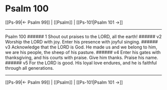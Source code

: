 # Psalm 100

[[Ps-99|← Psalm 99]] | [[Psalm]] | [[Ps-101|Psalm 101 →]]
***

Psalm 100 ###### 1 Shout out praises to the LORD, all the earth! ###### v2 Worship the LORD with joy. Enter his presence with joyful singing. ###### v3 Acknowledge that the LORD is God. He made us and we belong to him, we are his people, the sheep of his pasture. ###### v4 Enter his gates with thanksgiving, and his courts with praise. Give him thanks. Praise his name. ###### v5 For the LORD is good. His loyal love endures, and he is faithful through all generations.

***
[[Ps-99|← Psalm 99]] | [[Psalm]] | [[Ps-101|Psalm 101 →]]
